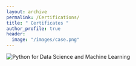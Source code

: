```yaml
---
layout: archive
permalink: /Certifications/
title: " Certificates "
author_profile: true
header:
  image: "/images/case.png"
---
```

<img src="{{ site.url }}{{ site.baseurl }}//images/Python.jpg" alt="Python for Data Science and Machine Learning">
